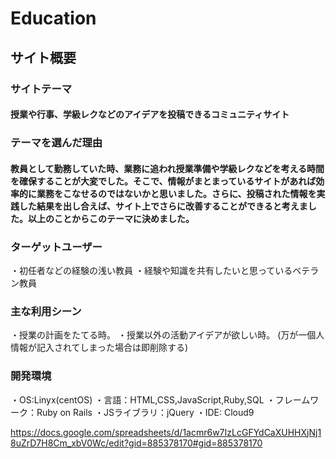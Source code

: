# Education

 ## サイト概要

  ### サイトテーマ
   #### 授業や行事、学級レクなどのアイデアを投稿できるコミュニティサイト

  ### テーマを選んだ理由
   #### 教員として勤務していた時、業務に追われ授業準備や学級レクなどを考える時間を確保することが大変でした。そこで、情報がまとまっているサイトがあれば効率的に業務をこなせるのではないかと思いました。さらに、投稿された情報を実践した結果を出し合えば、サイト上でさらに改善することができると考えました。以上のことからこのテーマに決めました。

  ### ターゲットユーザー
   ・初任者などの経験の浅い教員
   ・経験や知識を共有したいと思っているベテラン教員

  ### 主な利用シーン
   ・授業の計画をたてる時。
   ・授業以外の活動アイデアが欲しい時。
   (万が一個人情報が記入されてしまった場合は即削除する)

  ### 開発環境
   ・OS:Linyx(centOS)
   ・言語：HTML,CSS,JavaScript,Ruby,SQL
   ・フレームワーク：Ruby on Rails
   ・JSライブラリ：jQuery
   ・IDE: Cloud9

https://docs.google.com/spreadsheets/d/1acmr6w7IzLcGFYdCaXUHHXjNj18uZrD7H8Cm_xbV0Wc/edit?gid=885378170#gid=885378170

